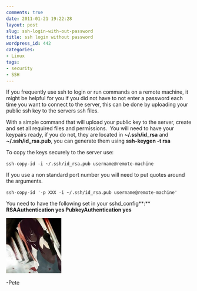 ```yaml
---
comments: true
date: 2011-01-21 19:22:28
layout: post
slug: ssh-login-with-out-password
title: ssh login without password
wordpress_id: 442
categories:
- Linux
tags:
- security
- SSH
---
```


If you frequently use ssh to login or run commands on a remote machine, it might be helpful for you if you did not have to not enter a password each time you want to connect to the server, this can be done by uploading your public ssh key to the servers ssh files.

With a simple command that will upload your public key to the server, create and set all required files and permissions.  You will need to have your keypairs ready, if you do not, they are located in **~/.ssh/id_rsa** and **~/.ssh/id_rsa.pub**, you can generate them using **ssh-keygen -t rsa**

To copy the keys securely to the server use: 


    
    ssh-copy-id -i ~/.ssh/id_rsa.pub username@remote-machine



If you use a non standard port number you will need to put quotes around the arguments. 


    
    ssh-copy-id '-p XXX -i ~/.ssh/id_rsa.pub username@remote-machine'



You need to have the following set in your sshd_config**:**
**RSAAuthentication yes
PubkeyAuthentication yes**


[![Elfin Lied Lucy - With a Gun](/uploads//2011/01/Elfen.Lied_.Wallpaper.120708-150x150.jpg)](/uploads//2011/01/Elfen.Lied_.Wallpaper.120708.jpg)


-Pete 
